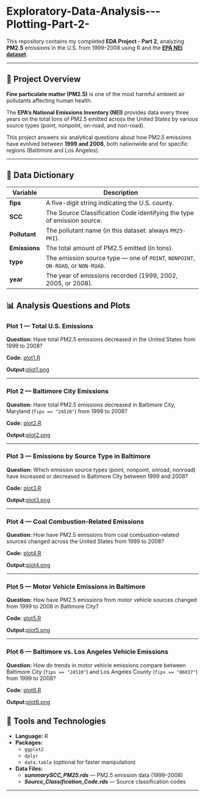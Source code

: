 # Exploratory-Data-Analysis---Plotting-Part-2-
This repository contains my completed **EDA Project - Part 2**, analyzing **PM2.5** emissions in the U.S. from 1999–2008 using R and the [**EPA NEI dataset**](https://d396qusza40orc.cloudfront.net/exdata%2Fdata%2FNEI_data.zip).

---

## 🧭 Project Overview

**Fine particulate matter (PM2.5)** is one of the most harmful ambient air pollutants affecting human health.

The **EPA’s National Emissions Inventory (NEI)** provides data every three years on the total tons of PM2.5 emitted across the United States by various source types (point, nonpoint, on-road, and non-road).

This project answers six analytical questions about how PM2.5 emissions have evolved between **1999 and 2008**, both nationwide and for specific regions (Baltimore and Los Angeles).

---

## 🧾 Data Dictionary

| Variable | Description |
| --- | --- |
| **fips** | A five-digit string indicating the U.S. county. |
| **SCC** | The Source Classification Code identifying the type of emission source. |
| **Pollutant** | The pollutant name (in this dataset: always `PM25-PRI`). |
| **Emissions** | The total amount of PM2.5 emitted (in tons). |
| **type** | The emission source type — one of `POINT`, `NONPOINT`, `ON-ROAD`, or `NON-ROAD`. |
| **year** | The year of emissions recorded (1999, 2002, 2005, or 2008). |

## 📊 Analysis Questions and Plots

### **Plot 1 — Total U.S. Emissions**

**Question:** Have total PM2.5 emissions decreased in the United States from 1999 to 2008?

**Code:** [plot1.R](https://github.com/Karyapos/Exploratory_Data_Analysis_Plotting_Part2/blob/main/plot1.R)

**Output:**[plot1.png](https://github.com/Karyapos/Exploratory_Data_Analysis_Plotting_Part2/blob/main/plot1.png)

---

### **Plot 2 — Baltimore City Emissions**

**Question:** Have total PM2.5 emissions decreased in Baltimore City, Maryland (`fips == "24510"`) from 1999 to 2008?

**Code:** [plot2.R](https://github.com/Karyapos/Exploratory_Data_Analysis_Plotting_Part2/blob/main/plot2.R)

**Output:**[plot2.png](https://github.com/Karyapos/Exploratory_Data_Analysis_Plotting_Part2/blob/main/plot2.png)

---

### **Plot 3 — Emissions by Source Type in Baltimore**

**Question:** Which emission source types (point, nonpoint, onroad, nonroad) have increased or decreased in Baltimore City between 1999 and 2008?

**Code:** [plot3.R](https://github.com/Karyapos/Exploratory_Data_Analysis_Plotting_Part2/blob/main/plot3.R)

**Output:**[plot3.png](https://github.com/Karyapos/Exploratory_Data_Analysis_Plotting_Part2/blob/main/plot3.png)

---

### **Plot 4 — Coal Combustion-Related Emissions**

**Question:** How have PM2.5 emissions from coal combustion-related sources changed across the United States from 1999 to 2008?

**Code:** [plot4.R](https://github.com/Karyapos/Exploratory_Data_Analysis_Plotting_Part2/blob/main/plot4.R)

**Output:**[plot4.png](https://github.com/Karyapos/Exploratory_Data_Analysis_Plotting_Part2/blob/main/plot4.png)

---

### **Plot 5 — Motor Vehicle Emissions in Baltimore**

**Question:** How have PM2.5 emissions from motor vehicle sources changed from 1999 to 2008 in Baltimore City?

**Code:** [plot5.R](https://github.com/Karyapos/Exploratory_Data_Analysis_Plotting_Part2/blob/main/plot5.R)

**Output:**[plot5.png](https://github.com/Karyapos/Exploratory_Data_Analysis_Plotting_Part2/blob/main/plot5.png)

---

### **Plot 6 — Baltimore vs. Los Angeles Vehicle Emissions**

**Question:** How do trends in motor vehicle emissions compare between Baltimore City (`fips == "24510"`) and Los Angeles County (`fips == "06037"`) from 1999 to 2008?

**Code:** [plot6.R](https://github.com/Karyapos/Exploratory_Data_Analysis_Plotting_Part2/blob/main/plot6.R)

**Output:**[plot6.png](https://github.com/Karyapos/Exploratory_Data_Analysis_Plotting_Part2/blob/main/plot6.png)

## 🧰 Tools and Technologies

- **Language:** R
- **Packages:**
    - `ggplot2`
    - `dplyr`
    - `data.table` (optional for faster manipulation)
- **Data Files:**
    - ***summarySCC_PM25.rds*** — PM2.5 emission data (1999–2008)
    - ***Source_Classification_Code.rds*** — Source classification codes

---

